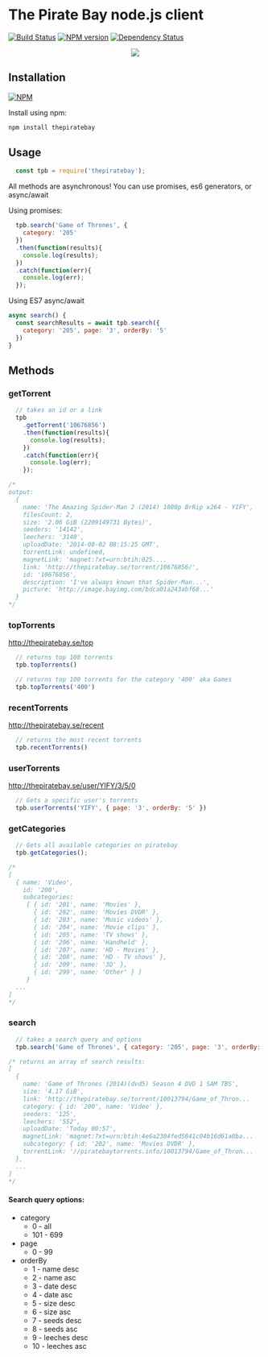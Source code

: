 The Pirate Bay node.js client
=============================
[![Build Status](https://travis-ci.org/t3chnoboy/thepiratebay.svg?branch=master)](https://travis-ci.org/t3chnoboy/thepiratebay)
[![NPM version](https://badge.fury.io/js/thepiratebay.svg)](http://badge.fury.io/js/thepiratebay)
[![Dependency Status](https://gemnasium.com/t3chnoboy/thepiratebay.svg)](https://gemnasium.com/t3chnoboy/thepiratebay)

<p align="center">
  <img src="https://i.imgur.com/xP3s8Xum.png"/>
</p>

## Installation
[![NPM](https://nodei.co/npm/thepiratebay.png?downloads=true)](https://nodei.co/npm/thepiratebay/)

Install using npm:
```sh
npm install thepiratebay
```

## Usage

```javascript
  const tpb = require('thepiratebay');
```
All methods are asynchronous!
You can use promises, es6 generators, or async/await

Using promises:
```javascript
  tpb.search('Game of Thrones', {
  	category: '205'
  })
  .then(function(results){
  	console.log(results);
  })
  .catch(function(err){
  	console.log(err);
  });
```

Using ES7 async/await
```javascript
async search() {
  const searchResults = await tpb.search({
    category: '205', page: '3', orderBy: '5'
  })
}
```

## Methods

### getTorrent
```javascript
  // takes an id or a link
  tpb
    .getTorrent('10676856')
    .then(function(results){
      console.log(results);
    })
    .catch(function(err){
      console.log(err);
    });

/*
output:
  {
    name: 'The Amazing Spider-Man 2 (2014) 1080p BrRip x264 - YIFY',
    filesCount: 2,
    size: '2.06 GiB (2209149731 Bytes)',
    seeders: '14142',
    leechers: '3140',
    uploadDate: '2014-08-02 08:15:25 GMT',
    torrentLink: undefined,
    magnetLink: 'magnet:?xt=urn:btih:025....
    link: 'http://thepiratebay.se/torrent/10676856/',
    id: '10676856',
    description: 'I've always known that Spider-Man...',
    picture: 'http://image.bayimg.com/bdca01a243abf68...'
  }
*/
```

### topTorrents
http://thepiratebay.se/top
```javascript
  // returns top 100 torrents
  tpb.topTorrents()

  // returns top 100 torrents for the category '400' aka Games
  tpb.topTorrents('400')
```

### recentTorrents
http://thepiratebay.se/recent
```javascript
  // returns the most recent torrents
  tpb.recentTorrents()
```

### userTorrents
http://thepiratebay.se/user/YIFY/3/5/0
```javascript
  // Gets a specific user's torrents
  tpb.userTorrents('YIFY', { page: '3', orderBy: '5' })
```

### getCategories
```javascript
  // Gets all available categories on piratebay
  tpb.getCategories();

/*
[
  { name: 'Video',
    id: '200',
    subcategories:
     [ { id: '201', name: 'Movies' },
       { id: '202', name: 'Movies DVDR' },
       { id: '203', name: 'Music videos' },
       { id: '204', name: 'Movie clips' },
       { id: '205', name: 'TV shows' },
       { id: '206', name: 'Handheld' },
       { id: '207', name: 'HD - Movies' },
       { id: '208', name: 'HD - TV shows' },
       { id: '209', name: '3D' },
       { id: '299', name: 'Other' } ]
     }
  ...
]
*/
```
### search
```javascript
  // takes a search query and options
  tpb.search('Game of Thrones', { category: '205', page: '3', orderBy: '5' })

/* returns an array of search results:
[
  {
    name: 'Game of Thrones (2014)(dvd5) Season 4 DVD 1 SAM TBS',
    size: '4.17 GiB',
    link: 'http://thepiratebay.se/torrent/10013794/Game_of_Thron...
    category: { id: '200', name: 'Video' },
    seeders: '125',
    leechers: '552',
    uploadDate: 'Today 00:57',
    magnetLink: 'magnet:?xt=urn:btih:4e6a2304fed5841c04b16d61a0ba...
    subcategory: { id: '202', name: 'Movies DVDR' },
    torrentLink: '//piratebaytorrents.info/10013794/Game_of_Thron...
  },
  ...
]
*/
```
#### Search query options:

* category
  * 0   - all
  * 101 - 699
* page
  * 0 - 99
* orderBy
  * 1  - name desc
  * 2  - name asc
  * 3  - date desc
  * 4  - date asc
  * 5  - size desc
  * 6  - size asc
  * 7  - seeds desc
  * 8  - seeds asc
  * 9  - leeches desc
  * 10 - leeches asc
